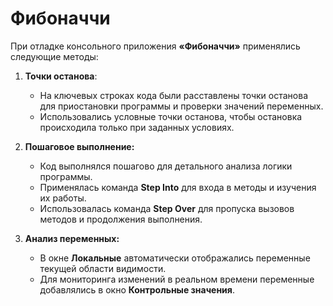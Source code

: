 # Фибоначчи
При отладке консольного приложения **«Фибоначчи»** применялись следующие методы:

1. **Точки останова**:
   - На ключевых строках кода были расставлены точки останова для приостановки программы и проверки значений переменных.
   - Использовались условные точки останова, чтобы остановка происходила только при заданных условиях.

2. **Пошаговое выполнение:**
   - Код выполнялся пошагово для детального анализа логики программы.
   - Применялась команда **Step Into** для входа в методы и изучения их работы.
   - Использовалась команда **Step Over** для пропуска вызовов методов и продолжения выполнения.

3. **Анализ переменных:**
   - В окне **Локальные** автоматически отображались переменные текущей области видимости.
   - Для мониторинга изменений в реальном времени переменные добавлялись в окно **Контрольные значения**.
